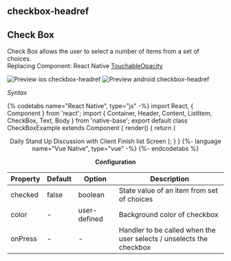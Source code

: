## checkbox-headref
## Check Box

Check Box allows the user to select a number of items from a set of choices.<br />
Replacing Component: React Native [TouchableOpacity](https://facebook.github.io/react-native/docs/touchableopacity.html)

![Preview ios checkbox-headref](https://github.com/GeekyAnts/NativeBase-KitchenSink/raw/v2.6.1/screenshots/ios/checkbox.png)
![Preview android checkbox-headref](https://github.com/GeekyAnts/NativeBase-KitchenSink/raw/v2.6.1/screenshots/android/checkbox.png)

*Syntax*

{% codetabs name="React Native", type="js" -%}
import React, { Component } from 'react';
import { Container, Header, Content, ListItem, CheckBox, Text, Body } from 'native-base';
export default class CheckBoxExample extends Component {
  render() {
    return (
      <Container>
        <Header />
        <Content>
          <ListItem>
            <CheckBox checked={true} />
            <Body>
              <Text>Daily Stand Up</Text>
            </Body>
          </ListItem>
          <ListItem>
            <CheckBox checked={false} />
            <Body>
              <Text>Discussion with Client</Text>
            </Body>
          </ListItem>
          <ListItem>
            <CheckBox checked={false} color="green"/>
            <Body>
              <Text>Finish list Screen</Text>
            </Body>
          </ListItem>
        </Content>
      </Container>
    );
  }
}
{%- language name="Vue Native", type="vue" -%}
<template>
  <nb-container>
    <nb-header />
    <nb-content>
      <nb-list-item>
        <nb-checkbox :checked="true" />
        <nb-body>
          <nb-text>Daily Stand Up</nb-text>
        </nb-body>
      </nb-list-item>
      <nb-list-item>
        <nb-checkbox :checked="false" />
        <nb-body>
          <nb-text>Discussion with Client</nb-text>
        </nb-body>
      </nb-list-item>
      <nb-list-item>
        <nb-checkbox :checked="false" color="green"/>
        <nb-body>
          <nb-text>Finish list Screen</nb-text>
        </nb-body>
      </nb-list-item>
    </nb-content>
  </nb-container>
</template>
{%- endcodetabs %}
<br />

**Configuration**

<table class = "table table-bordered">
        <thead>
            <tr>
                <th>Property</th>
                <th>Default</th>
                <th>Option</th>
                <th width="50%">Description</th>
            </tr>
        </thead>
        <tbody>
            <tr>
                <td>checked</td>
                <td>false</td>
                <td>boolean</td>
                <td>State value of an item from set of choices</td>
            </tr>
            <tr>
                <td>color</td>
                <td> - </td>
                <td>user-defined</td>
                <td>Background color of checkbox</td>
            </tr>
            <tr>
                <td>onPress</td>
                <td> - </td>
                <td> - </td>
                <td>Handler to be called when the user selects / unselects the checkbox</td>
            </tr>
        </tbody>
    </table>
    <p>
    <div id="" class="mobileDevice" style="background: url(&quot;https://docs.nativebase.io/docs/assets/iosphone.png&quot;) no-repeat; padding: 63px 20px 100px 15px; width: 292px; height: 600px;margin:0 auto;float:none;">
        <img src="https://github.com/GeekyAnts/NativeBase-KitchenSink/raw/v2.6.1/screenshots/ios/checkbox.png" alt="" style="display:block !important" />
    </div>
</p>
    <br/>
